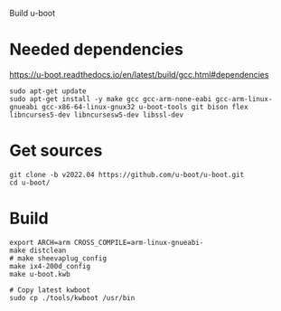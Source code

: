 Build u-boot

# Needed dependencies

https://u-boot.readthedocs.io/en/latest/build/gcc.html#dependencies

    sudo apt-get update
    sudo apt-get install -y make gcc gcc-arm-none-eabi gcc-arm-linux-gnueabi gcc-x86-64-linux-gnux32 u-boot-tools git bison flex libncurses5-dev libncursesw5-dev libssl-dev

# Get sources

    git clone -b v2022.04 https://github.com/u-boot/u-boot.git
    cd u-boot/

# Build

    export ARCH=arm CROSS_COMPILE=arm-linux-gnueabi-
    make distclean
    # make sheevaplug_config
    make ix4-200d_config
    make u-boot.kwb

    # Copy latest kwboot
    sudo cp ./tools/kwboot /usr/bin
